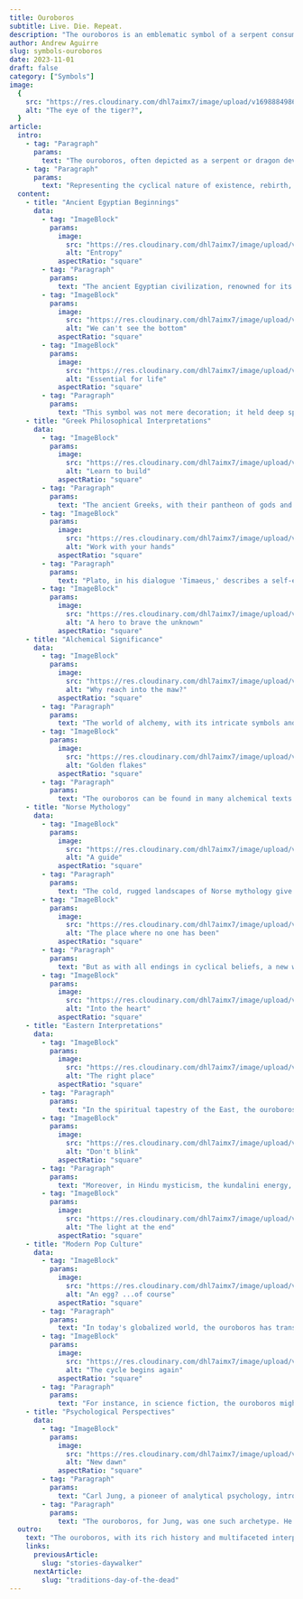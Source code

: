 ```yaml
---
title: Ouroboros
subtitle: Live. Die. Repeat.
description: "The ouroboros is an emblematic symbol of a serpent consuming its tail, representing cyclical patterns, renewal, and infinity. With roots in ancient Egypt, it has been interpreted across cultures as signifying life's eternal cycle, transformation, and introspective growth. This timeless motif resonates from ancient philosophies to modern interpretations, underscoring the universality of life's perpetual cycles."
author: Andrew Aguirre
slug: symbols-ouroboros
date: 2023-11-01
draft: false
category: ["Symbols"]
image:
  {
    src: "https://res.cloudinary.com/dhl7aimx7/image/upload/v1698884986/001_s0nn1f.webp",
    alt: "The eye of the tiger?",
  }
article:
  intro:
    - tag: "Paragraph"
      params:
        text: "The ouroboros, often depicted as a serpent or dragon devouring its own tail, is one of the oldest mystical symbols in the world. Its origins trace back to ancient Egypt and have since permeated various cultures and spiritual teachings throughout history."
    - tag: "Paragraph"
      params:
        text: "Representing the cyclical nature of existence, rebirth, and the eternal unity of all things, the ouroboros is a powerful emblem of life's continuity and the infinite cycle of renewal."
  content:
    - title: "Ancient Egyptian Beginnings"
      data:
        - tag: "ImageBlock"
          params:
            image:
              src: "https://res.cloudinary.com/dhl7aimx7/image/upload/v1698884987/002_avujob.webp"
              alt: "Entropy"
            aspectRatio: "square"
        - tag: "Paragraph"
          params:
            text: "The ancient Egyptian civilization, renowned for its monumental pyramids, hieroglyphic script, and profound spiritual beliefs, is where the earliest known representation of the ouroboros was found. Within the 'Enigmatic Book of the Netherworld' from Tutankhamun's tomb, the ouroboros is depicted in its classic form: a serpent consuming its tail."
        - tag: "ImageBlock"
          params:
            image:
              src: "https://res.cloudinary.com/dhl7aimx7/image/upload/v1698884987/003_aobmr3.webp"
              alt: "We can't see the bottom"
            aspectRatio: "square"
        - tag: "ImageBlock"
          params:
            image:
              src: "https://res.cloudinary.com/dhl7aimx7/image/upload/v1698884986/004_fybhtw.webp"
              alt: "Essential for life"
            aspectRatio: "square"
        - tag: "Paragraph"
          params:
            text: "This symbol was not mere decoration; it held deep spiritual significance. The Egyptians associated the ouroboros with the sun god Ra, whose journey across the sky and through the underworld mirrored the cycle of life and death. The ouroboros was a visual testament to the eternal nature of the universe and the cyclical patterns that govern existence."
    - title: "Greek Philosophical Interpretations"
      data:
        - tag: "ImageBlock"
          params:
            image:
              src: "https://res.cloudinary.com/dhl7aimx7/image/upload/v1698884987/005_mfnfyg.webp"
              alt: "Learn to build"
            aspectRatio: "square"
        - tag: "Paragraph"
          params:
            text: "The ancient Greeks, with their pantheon of gods and rich philosophical traditions, adopted and adapted the ouroboros symbol. The term 'ouroboros' itself is Greek, meaning 'tail-devourer.' For Greek thinkers like Heraclitus, the ouroboros was emblematic of the fundamental nature of the universe, where everything flows in a perpetual cycle."
        - tag: "ImageBlock"
          params:
            image:
              src: "https://res.cloudinary.com/dhl7aimx7/image/upload/v1698884987/006_wh5w3w.webp"
              alt: "Work with your hands"
            aspectRatio: "square"
        - tag: "Paragraph"
          params:
            text: "Plato, in his dialogue 'Timaeus,' describes a self-eating, circular being as the first living creature in the universe, an immortal, mythically constructed entity. The ouroboros thus became a symbol of eternal cyclical renewal or a cycle of life, death, and rebirth."
        - tag: "ImageBlock"
          params:
            image:
              src: "https://res.cloudinary.com/dhl7aimx7/image/upload/v1698884987/007_ahurqw.webp"
              alt: "A hero to brave the unknown"
            aspectRatio: "square"
    - title: "Alchemical Significance"
      data:
        - tag: "ImageBlock"
          params:
            image:
              src: "https://res.cloudinary.com/dhl7aimx7/image/upload/v1698884987/008_sy8mu2.webp"
              alt: "Why reach into the maw?"
            aspectRatio: "square"
        - tag: "Paragraph"
          params:
            text: "The world of alchemy, with its intricate symbols and pursuit of the philosopher's stone, found profound meaning in the ouroboros. To alchemists, this symbol encapsulated the essence of their work: the transformation and purification of the soul or matter. It stood for the endless cycle of destruction and creation, of life feeding on itself in the quest for immortality."
        - tag: "ImageBlock"
          params:
            image:
              src: "https://res.cloudinary.com/dhl7aimx7/image/upload/v1698884987/009_ek9vnc.webp"
              alt: "Golden flakes"
            aspectRatio: "square"
        - tag: "Paragraph"
          params:
            text: "The ouroboros can be found in many alchemical texts and illustrations, often accompanying other symbolic images like the phoenix, another emblem of rebirth. The intertwining of the spiritual and the material in the ouroboros made it a central figure in alchemical teachings."
    - title: "Norse Mythology"
      data:
        - tag: "ImageBlock"
          params:
            image:
              src: "https://res.cloudinary.com/dhl7aimx7/image/upload/v1698884988/010_bpvvt1.webp"
              alt: "A guide"
            aspectRatio: "square"
        - tag: "Paragraph"
          params:
            text: "The cold, rugged landscapes of Norse mythology give us the Midgard Serpent or Jörmungandr. This immense sea serpent, an offspring of the trickster god Loki, encircled the world, holding its tail in its mouth. The serpent's release from its tail would signal the onset of Ragnarök, the end-times in Norse belief, characterized by a great battle, natural disasters, and the submersion of the world in water."
        - tag: "ImageBlock"
          params:
            image:
              src: "https://res.cloudinary.com/dhl7aimx7/image/upload/v1698884988/011_jedf3x.webp"
              alt: "The place where no one has been"
            aspectRatio: "square"
        - tag: "Paragraph"
          params:
            text: "But as with all endings in cyclical beliefs, a new world would emerge from the waters, making Jörmungandr not just a harbinger of destruction but also of rebirth."
        - tag: "ImageBlock"
          params:
            image:
              src: "https://res.cloudinary.com/dhl7aimx7/image/upload/v1698884988/012_kd93ww.webp"
              alt: "Into the heart"
            aspectRatio: "square"
    - title: "Eastern Interpretations"
      data:
        - tag: "ImageBlock"
          params:
            image:
              src: "https://res.cloudinary.com/dhl7aimx7/image/upload/v1698884988/013_bjr5da.webp"
              alt: "The right place"
            aspectRatio: "square"
        - tag: "Paragraph"
          params:
            text: "In the spiritual tapestry of the East, the ouroboros finds resonance in concepts like samsara and kundalini. In Hinduism and Buddhism, samsara refers to the repeating cycle of birth, life, death, and rebirth. The ouroboros, with its self-consuming cycle, is a fitting representation of this belief."
        - tag: "ImageBlock"
          params:
            image:
              src: "https://res.cloudinary.com/dhl7aimx7/image/upload/v1698884988/014_gabgy7.webp"
              alt: "Don't blink"
            aspectRatio: "square"
        - tag: "Paragraph"
          params:
            text: "Moreover, in Hindu mysticism, the kundalini energy, visualized as a coiled serpent at the base of the spine, represents dormant potential. When awakened through spiritual practices, this energy rises, leading to enlightenment, mirroring the ouroboros' themes of renewal and rebirth."
        - tag: "ImageBlock"
          params:
            image:
              src: "https://res.cloudinary.com/dhl7aimx7/image/upload/v1698884987/015_iryqhz.webp"
              alt: "The light at the end"
            aspectRatio: "square"
    - title: "Modern Pop Culture"
      data:
        - tag: "ImageBlock"
          params:
            image:
              src: "https://res.cloudinary.com/dhl7aimx7/image/upload/v1698884986/016_etdps2.webp"
              alt: "An egg? ...of course"
            aspectRatio: "square"
        - tag: "Paragraph"
          params:
            text: "In today's globalized world, the ouroboros has transcended its ancient origins to become a symbol recognized and used in various facets of modern culture. From literature and films to fashion and tattoos, its representation of infinity, wholeness, and cyclical nature finds universal appeal."
        - tag: "ImageBlock"
          params:
            image:
              src: "https://res.cloudinary.com/dhl7aimx7/image/upload/v1698884986/017_igwaki.webp"
              alt: "The cycle begins again"
            aspectRatio: "square"
        - tag: "Paragraph"
          params:
            text: "For instance, in science fiction, the ouroboros might symbolize time loops or the cyclical nature of history. In fantasy tales, it could represent ancient powers or the eternal life of a character. Its versatility and profound symbolism ensure its continued relevance and adaptability."
    - title: "Psychological Perspectives"
      data:
        - tag: "ImageBlock"
          params:
            image:
              src: "https://res.cloudinary.com/dhl7aimx7/image/upload/v1698884986/018_kunggi.webp"
              alt: "New dawn"
            aspectRatio: "square"
        - tag: "Paragraph"
          params:
            text: "Carl Jung, a pioneer of analytical psychology, introduced the concept of the collective unconscious, a set of shared memories and ideas present in the subconscious of all humans. Within this framework, he identified archetypes, universal symbols and themes that recur across cultures and ages."
        - tag: "Paragraph"
          params:
            text: "The ouroboros, for Jung, was one such archetype. He saw it as a representation of the human psyche's quest for integration and wholeness. The act of the serpent eating its tail symbolized the challenging process of introspection and self-reflection, leading to personal growth and self-realization."
  outro:
    text: "The ouroboros, with its rich history and multifaceted interpretations, remains a symbol of profound significance. It serves as a constant reminder of the cyclical nature of existence, the balance of life and death, and the eternal dance of renewal. Regardless of its cultural or historical context, the ouroboros continues to inspire and resonate, emphasizing that in every ending lies a new beginning."
    links:
      previousArticle:
        slug: "stories-daywalker"
      nextArticle:
        slug: "traditions-day-of-the-dead"
---
```

